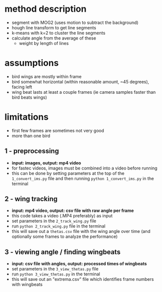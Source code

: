 # method description
- segment with MOG2 (uses motion to subtract the background)
- hough line transform to get line segments
- k-means with k=2 to cluster the line segments
- calculate angle from the average of these
    - weight by length of lines

# assumptions
- bird wings are mostly within frame
- bird somewhat horizontal (within reasonable amount, ~45 degrees), facing left
- wing beat lasts at least a couple frames (ie camera samples faster than bird beats wings)

# limitations
- first few frames are sometimes not very good
- more than one bird

## 1 - preprocessing
- **input: images, output: mp4 video**
- for fastec videos, images must be combined into a video before running
- this can be done by setting parameters at the top of the `1_convert_ims.py` file and then running `python 1_convert_ims.py` in the terminal 

## 2 - wing tracking
- **input: mp4 video, output: csv file with raw angle per frame**
- this code takes a video (.MP4 preferably) as input
- set parameters in the `2_track_wing.py` file
- run `python 2_track_wing.py` file in the terminal
- this will save out a `thetas.csv` file with the wing angle over time (and optionally some frames to analyze the performance)


## 3 - viewing angle / finding wingbeats
- **input: csv file with angles, output: processed times of wingbeats**
 - set parameters in the `3_view_thetas.py` file
 - run `python 3_view_thetas.py` in the terminal
 - this will save out an "extrema.csv" file which identifies frame numbers with wingbeats

 